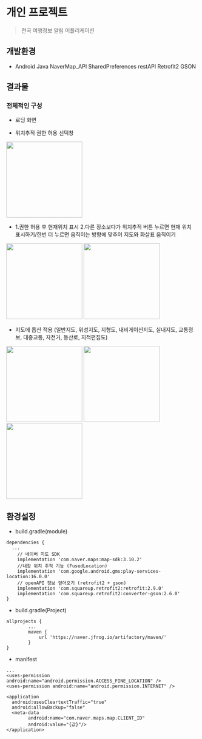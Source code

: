개인 프로젝트
==============================
>전국 여행정보 알림 어플리케이션

개발환경
-----------------
* Android Java NaverMap_API SharedPreferences restAPI Retrofit2 GSON

결과물
-----------------
### 전체적인 구성
- 로딩 화면

- 위치추적 권한 허용 선택창
<div>
  <img width="200" src="https://user-images.githubusercontent.com/43267195/108025252-80d12800-7069-11eb-8ef3-8f369e0e2bf3.jpg">
</div>

- 1.권한 허용 후 현재위치 표시  2.다른 장소보다가 위치추적 버튼 누르면 현재 위치 표시하기/한번 더 누르면 움직이는 방향에 맞추어 지도와 화살표 움직이기
<div>
  <img width="200" src="https://user-images.githubusercontent.com/43267195/108025361-af4f0300-7069-11eb-96e2-166e6909f38b.jpg">
  <img width="200" src="https://user-images.githubusercontent.com/43267195/108027220-28038e80-706d-11eb-9539-65cf9b327075.gif">
</div>

- 지도에 옵션 적용 (일반지도, 위성지도, 지형도, 내비게이션지도, 실내지도, 교통정보, 대중교통, 자전거, 등산로, 지적편집도)
<div>
  <img width="200" src="https://user-images.githubusercontent.com/43267195/108028514-4ff3f180-706f-11eb-9397-0584cd0972ad.jpg">
  <img width="200" src="https://user-images.githubusercontent.com/43267195/108033589-8fbed700-7077-11eb-94a9-f9483545d700.gif">
  <img width="200" src="https://user-images.githubusercontent.com/43267195/108033876-ff34c680-7077-11eb-9bee-1bfd260873bc.gif">
</div>
  
환경설정
-----------------
- build.gradle(module)
```
dependencies {
  ...
    // 네이버 지도 SDK
    implementation 'com.naver.maps:map-sdk:3.10.2'
    //내장 위치 추적 기능 (FusedLocation)
    implementation 'com.google.android.gms:play-services-location:16.0.0'
    // openAPI 정보 얻어오기 (retrofit2 + gson)
    implementation 'com.squareup.retrofit2:retrofit:2.9.0'
    implementation 'com.squareup.retrofit2:converter-gson:2.6.0'
}
```
- build.gradle(Project)
```
allprojects {
        ...
        maven {
            url 'https://naver.jfrog.io/artifactory/maven/'
        }
}
```
- manifest
```
...
<uses-permission android:name="android.permission.ACCESS_FINE_LOCATION" />
<uses-permission android:name="android.permission.INTERNET" />

<application
  android:usesCleartextTraffic="true"
  android:allowBackup="false"
  <meta-data
        android:name="com.naver.maps.map.CLIENT_ID"
        android:value="{값}"/>
</application>        
```

